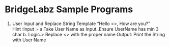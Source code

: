 # BridgeLabz Sample Programs

1. User Input and Replace String Template “Hello <<UserName>>, How are you?”  
Hint :Input :-
      a.Take User Name as Input..Ensure UserName has min 3 char 
      b. Logic.­> Replace <<UserName>> with the proper name 
    Output: Print the String with User Name 
